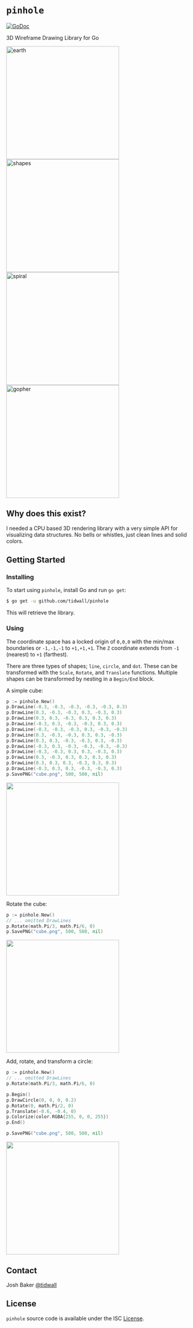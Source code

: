 # `pinhole`

<a href="https://godoc.org/github.com/tidwall/pinhole"><img src="https://img.shields.io/badge/api-reference-blue.svg?style=flat-square" alt="GoDoc"></a>


3D Wireframe Drawing Library for Go

<img src="http://i.imgur.com/EhtVA6C.jpg" width="300" height="300" alt="earth"><img src="http://i.imgur.com/fKe1N3E.jpg" width="300" height="300" alt="shapes">
<img src="http://i.imgur.com/qQRqGPe.jpg" width="300" height="300" alt="spiral"><img src="http://i.imgur.com/FbO8tY4.jpg" width="300" height="300" alt="gopher">

## Why does this exist?

I needed a CPU based 3D rendering library with a very simple API for visualizing data structures. No bells or whistles, just clean lines and solid colors.

## Getting Started

### Installing

To start using `pinhole`, install Go and run `go get`:

```sh
$ go get -u github.com/tidwall/pinhole
```

This will retrieve the library.

### Using

The coordinate space has a locked origin of `0,0,0` with the min/max boundaries or `-1,-1,-1` to `+1,+1,+1`.
The `Z` coordinate extends from `-1` (nearest) to `+1` (farthest).

There are three types of shapes; `line`, `circle`, and `dot`. 
These can be transformed with the `Scale`, `Rotate`, and `Translate` functions.
Multiple shapes can be transformed by nesting in a `Begin/End` block.


A simple cube:

```go
p := pinhole.New()
p.DrawLine(-0.3, -0.3, -0.3, -0.3, -0.3, 0.3)
p.DrawLine(0.3, -0.3, -0.3, 0.3, -0.3, 0.3)
p.DrawLine(0.3, 0.3, -0.3, 0.3, 0.3, 0.3)
p.DrawLine(-0.3, 0.3, -0.3, -0.3, 0.3, 0.3)
p.DrawLine(-0.3, -0.3, -0.3, 0.3, -0.3, -0.3)
p.DrawLine(0.3, -0.3, -0.3, 0.3, 0.3, -0.3)
p.DrawLine(0.3, 0.3, -0.3, -0.3, 0.3, -0.3)
p.DrawLine(-0.3, 0.3, -0.3, -0.3, -0.3, -0.3)
p.DrawLine(-0.3, -0.3, 0.3, 0.3, -0.3, 0.3)
p.DrawLine(0.3, -0.3, 0.3, 0.3, 0.3, 0.3)
p.DrawLine(0.3, 0.3, 0.3, -0.3, 0.3, 0.3)
p.DrawLine(-0.3, 0.3, 0.3, -0.3, -0.3, 0.3)
p.SavePNG("cube.png", 500, 500, nil)
```

<img src="http://i.imgur.com/ofJ2T7Y.jpg" width="300" height="300">


Rotate the cube:

```go
p := pinhole.New()
// ... omitted DrawLines
p.Rotate(math.Pi/3, math.Pi/6, 0)
p.SavePNG("cube.png", 500, 500, nil)
```

<img src="http://i.imgur.com/UewuE4L.jpg" width="300" height="300">

Add, rotate, and transform a circle:

```go
p := pinhole.New()
// ... omitted DrawLines
p.Rotate(math.Pi/3, math.Pi/6, 0)

p.Begin()
p.DrawCircle(0, 0, 0, 0.2)
p.Rotate(0, math.Pi/2, 0)
p.Translate(-0.6, -0.4, 0)
p.Colorize(color.RGBA{255, 0, 0, 255})
p.End()

p.SavePNG("cube.png", 500, 500, nil)
```

<img src="http://i.imgur.com/UafJsKW.jpg" width="300" height="300">

## Contact

Josh Baker [@tidwall](http://twitter.com/tidwall)

## License

`pinhole` source code is available under the ISC [License](/LICENSE).

